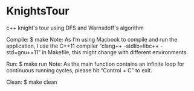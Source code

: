 # KnightsTour
c++ knight's tour using DFS and Warnsdoff's algorithm

Compile:
$ make
Note: As I’m using Macbook to compile and run the application, I use the C++11 compiler “clang++ -stdlib=libc++ -std=gnu++11” in Makefile, this might change with different environments.

Run:
$ make run
Note: As the main function contains an infinite loop for continuous running cycles, please hit “Control + C” to exit.

Clean:
$ make clean
